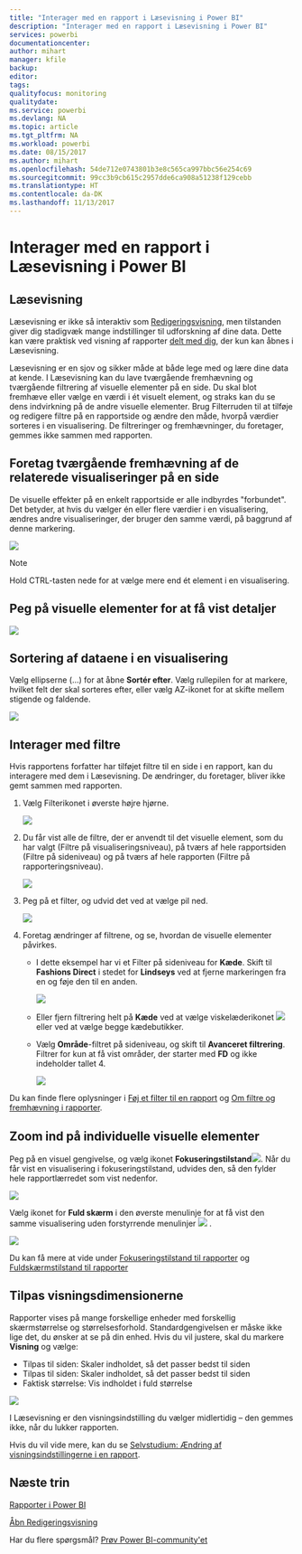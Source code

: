 ```yaml
---
title: "Interager med en rapport i Læsevisning i Power BI"
description: "Interager med en rapport i Læsevisning i Power BI"
services: powerbi
documentationcenter: 
author: mihart
manager: kfile
backup: 
editor: 
tags: 
qualityfocus: monitoring
qualitydate: 
ms.service: powerbi
ms.devlang: NA
ms.topic: article
ms.tgt_pltfrm: NA
ms.workload: powerbi
ms.date: 08/15/2017
ms.author: mihart
ms.openlocfilehash: 54de712e0743801b3e8c565ca997bbc56e254c69
ms.sourcegitcommit: 99cc3b9cb615c2957dde6ca908a51238f129cebb
ms.translationtype: HT
ms.contentlocale: da-DK
ms.lasthandoff: 11/13/2017
---
```

# <a name="interact-with-a-report-in-reading-view-in-power-bi"></a>Interager med en rapport i Læsevisning i Power BI
## <a name="reading-view"></a>Læsevisning
Læsevisning er ikke så interaktiv som [Redigeringsvisning](service-interact-with-a-report-in-editing-view.md), men tilstanden giver dig stadigvæk mange indstillinger til udforskning af dine data. Dette kan være praktisk ved visning af rapporter [delt med dig](service-share-dashboards.md), der kun kan åbnes i Læsevisning.

Læsevisning er en sjov og sikker måde at både lege med og lære dine data at kende. I Læsevisning kan du lave tværgående fremhævning og tværgående filtrering af visuelle elementer på en side.  Du skal blot fremhæve eller vælge en værdi i ét visuelt element, og straks kan du se dens indvirkning på de andre visuelle elementer. Brug Filterruden til at tilføje og redigere filtre på en rapportside og ændre den måde, hvorpå værdier sorteres i en visualisering. De filtreringer og fremhævninger, du foretager, gemmes ikke sammen med rapporten.

## <a name="cross-highlight-the-related-visualizations-on-a-page"></a>Foretag tværgående fremhævning af de relaterede visualiseringer på en side
De visuelle effekter på en enkelt rapportside er alle indbyrdes "forbundet".  Det betyder, at hvis du vælger én eller flere værdier i en visualisering, ændres andre visualiseringer, der bruger den samme værdi, på baggrund af denne markering.

![](media/service-interact-with-a-report-in-reading-view/pagefilter3b.gif)

> [!NOTE]
> Hold CTRL-tasten nede for at vælge mere end ét element i en visualisering.
> 
> 

## <a name="hover-over-visual-elements-to-see-the-details"></a>Peg på visuelle elementer for at få vist detaljer
![](media/service-interact-with-a-report-in-reading-view/amarillachart.png)

## <a name="sort-the-data-in-a-visualization"></a>Sortering af dataene i en visualisering
Vælg ellipserne (...) for at åbne **Sortér efter**. Vælg rullepilen for at markere, hvilket felt der skal sorteres efter, eller vælg AZ-ikonet for at skifte mellem stigende og faldende. 

![](media/service-interact-with-a-report-in-reading-view/pbi_changechartsort.gif) 

## <a name="interact-with-filters"></a>Interager med filtre
Hvis rapportens forfatter har tilføjet filtre til en side i en rapport, kan du interagere med dem i Læsevisning. De ændringer, du foretager, bliver ikke gemt sammen med rapporten.

1. Vælg Filterikonet i øverste højre hjørne.
   
   ![](media/service-interact-with-a-report-in-reading-view/filters.png)  
2. Du får vist alle de filtre, der er anvendt til det visuelle element, som du har valgt (Filtre på visualiseringsniveau), på tværs af hele rapportsiden (Filtre på sideniveau) og på tværs af hele rapporten (Filtre på rapporteringsniveau).
   
   ![](media/service-interact-with-a-report-in-reading-view/power-bi-reading-filters.png)
3. Peg på et filter, og udvid det ved at vælge pil ned.
   
   ![](media/service-interact-with-a-report-in-reading-view/power-bi-expan-filter.png)
4. Foretag ændringer af filtrene, og se, hvordan de visuelle elementer påvirkes.  
   
   * I dette eksempel har vi et Filter på sideniveau for **Kæde**. Skift til **Fashions Direct** i stedet for **Lindseys** ved at fjerne markeringen fra en og føje den til en anden.
     
     ![](media/service-interact-with-a-report-in-reading-view/power-bi-filter-chain.png)
   * Eller fjern filtrering helt på **Kæde** ved at vælge viskelæderikonet ![](media/service-interact-with-a-report-in-reading-view/power-bi-eraser-icon.png) eller ved at vælge begge kædebutikker.
   * Vælg **Område**-filtret på sideniveau, og skift til **Avanceret filtrering**. Filtrer for kun at få vist områder, der starter med **FD** og ikke indeholder tallet 4.
     
     ![](media/service-interact-with-a-report-in-reading-view/power-bi-advanced-filter.png)

Du kan finde flere oplysninger i [Føj et filter til en rapport](power-bi-report-add-filter.md) og [Om filtre og fremhævning i rapporter](power-bi-reports-filters-and-highlighting.md).

## <a name="zoom-in-on-individual-visuals"></a>Zoom ind på individuelle visuelle elementer
Peg på en visuel gengivelse, og vælg ikonet **Fokuseringstilstand**![](media/service-interact-with-a-report-in-reading-view/pbi_popouticon.jpg). Når du får vist en visualisering i fokuseringstilstand, udvides den, så den fylder hele rapportlærredet som vist nedenfor.

![](media/service-interact-with-a-report-in-reading-view/powerbi-focus-mode.png)

Vælg ikonet for **Fuld skærm** i den øverste menulinje for at få vist den samme visualisering uden forstyrrende menulinjer  ![](media/service-interact-with-a-report-in-reading-view/power-bi-focus-icon.png)  .

![](media/service-interact-with-a-report-in-reading-view/power-bi-full-screen.png)

Du kan få mere at vide under [Fokuseringstilstand til rapporter](service-focus-mode.md) og [Fuldskærmstilstand til rapporter](service-fullscreen-mode.md)

## <a name="adjust-the-display-dimensions"></a>Tilpas visningsdimensionerne
Rapporter vises på mange forskellige enheder med forskellig skærmstørrelse og størrelsesforhold.  Standardgengivelsen er måske ikke lige det, du ønsker at se på din enhed.  Hvis du vil justere, skal du markere **Visning** og vælge:

* Tilpas til siden: Skaler indholdet, så det passer bedst til siden
* Tilpas til siden: Skaler indholdet, så det passer bedst til siden
* Faktisk størrelse: Vis indholdet i fuld størrelse  

![](media/service-interact-with-a-report-in-reading-view/power-bi-view.png)

  I Læsevisning er den visningsindstilling du vælger midlertidig – den gemmes ikke, når du lukker rapporten.

  Hvis du vil vide mere, kan du se [Selvstudium: Ændring af visningsindstillingerne i en rapport](power-bi-change-report-display-settings.md).

## <a name="next-steps"></a>Næste trin
[Rapporter i Power BI](service-reports.md)

[Åbn Redigeringsvisning](service-reading-view-and-editing-view.md)

Har du flere spørgsmål? [Prøv Power BI-community'et](http://community.powerbi.com/)

